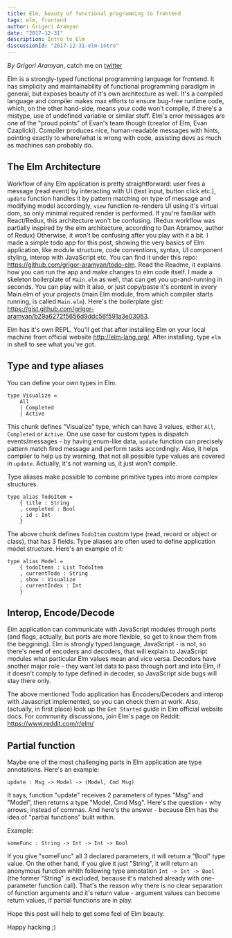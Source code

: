 ```yaml
---
title: Elm, beauty of functional programming to frontend
tags: elm, frontend
author: Grigori Aramyan
date: "2017-12-31"
description: Intro to Elm
discussionId: "2017-12-31-elm-intro"
---
```


*By Grigori Aramyan*,
catch me on <a href='https://twitter.com/@griaram'>twitter</a>

Elm is a strongly-typed functional programming language for frontend. It has simplicity and maintainability of functional programming paradigm in general, but exposes beauty of it's own architecture as well. It's a compiled language and compiler makes max efforts to ensure bug-free runtime code, which, on the other hand-side, means your code won't compile, if there's a mistype, use of undefined variable or similar stuff. Elm's error messages are one of the "proud points" of Evan's team though (creator of Elm, Evan Czaplicki). Compiler produces nice, human-readable messages with hints, pointing exactly to where/what is wrong with code, assisting devs as much as machines can probably do.

## The Elm Architecture
Workflow of any Elm application is pretty straightforward: user fires a message (read event) by interacting with UI (text input, button click etc.), ```update``` function handles it by pattern matching on type of message and modifying model accordingly, ```view``` function re-renders UI using it's virtual dom, so only minimal required render is performed. If you're familiar with React/Redux, this architecture won't be confusing. (Redux workflow was partially inspired by the elm architecture, according to Dan Abramov, author of Redux) Otherwise, it won't be confusing after you play with it a bit. I made a simple todo app for this post, showing the very basics of Elm application, like module structure, code conventions, syntax, UI component styling, interop with JavaScript etc. You can find it under this repo: https://github.com/grigor-aramyan/todo-elm. Read the Readme, it explains how you can run the app and make changes to elm code itself. I made a skeleton boilerplate of ```Main.elm``` as well, that can get you up-and-running in seconds. You can play with it also, or just copy/paste it's content in every Main.elm of your projects (main Elm module, from which compiler starts running, is called ```Main.elm```). Here's the boilerplate gist: https://gist.github.com/grigor-aramyan/b29a6272f5656d9ddc56f591a3e03063.

Elm has it's own REPL. You'll get that after installing Elm on your local machine from official website http://elm-lang.org/. After installing, type ```elm``` in shell to see what you've got.

## Type and type aliases
You can define your own types in Elm.
```
type Visualize =
    All
    | Completed
    | Active
```
This chunk defines "Visualize" type, which can have 3 values, either ```All```, ```Completed``` or ```Active```. One use case for custom types is dispatch events/messages - by having enum-like data, ```update``` function can precisely pattern match fired message and perform tasks accordingly. Also, it helps compiler to help us by warning, that not all possible type values are covered in ```update```. Actually, it's not warning us, it just won't compile.

Type aliases make possible to combine primitive types into more complex structures.
```
type alias TodoItem =
    { title : String
    , completed : Bool
    , id : Int
    }
```
The above chunk defines ```TodoItem``` custom type (read, record or object or class), that has 3 fields. Type aliases are often used to define application model structure. Here's an example of it:
```
type alias Model =
    { todoItems : List TodoItem
    , currentTodo : String
    , show : Visualize
    , currentIndex : Int
    }
```

## Interop, Encode/Decode
Elm application can communicate with JavaScript modules through ports (and flags, actually, but ports are more flexible, so get to know them from the beggining). Elm is strongly typed language, JavaScript - is not, so there's need of encoders and decoders, that will explain to JavaScript modules what particular Elm values mean and vice versa. Decoders have another major role - they want let data to pass through port and into Elm, if it doesn't comply to type defined in decoder, so JavaScript side bugs will stay there only.

The above mentioned Todo application has Encoders/Decoders and interop with Javascript implemented, so you can check them at work. Also, (actually, in first place) look up the ```Get Started``` guide in Elm official website docs. For community discussions, join Elm's page on Reddit: https://www.reddit.com/r/elm/

## Partial function
Maybe one of the most challenging parts in Elm application are type annotations. Here's an example:
```
update : Msg -> Model -> (Model, Cmd Msg)
```
It says, function "update" receives 2 parameters of types "Msg" and "Model", then returns a type "Model, Cmd Msg". Here's the question - why arrows, instead of commas. And here's the answer - because Elm has the idea of "partial functions" built within.

Example:
```
someFunc : String -> Int -> Int -> Bool
```
If you give "someFunc" all 3 declared parameters, it will return a "Bool" type value. On the other hand, if you give it just "String", it will return an anonymous function whith following type annotation ```Int -> Int -> Bool``` (the former "String" is excluded, because it's matched already with one-parameter function call). That's the reason why there is no clear separation of function arguments and it's return value - argument values can become return values, if partial functions are in play.

Hope this post will help to get some feel of Elm beauty.

Happy hacking ;)